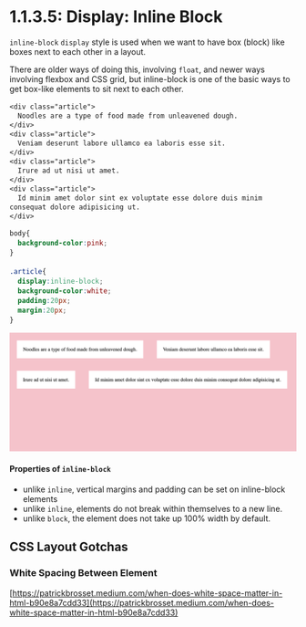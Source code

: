 # 1.1.3.5: Display: Inline Block

`inline-block` `display` style is used when we want to have box \(block\) like boxes next to each other in a layout.

There are older ways of doing this, involving `float`, and newer ways involving flexbox and CSS grid, but inline-block is one of the basic ways to get box-like elements to sit next to each other.

```markup
<div class="article">
  Noodles are a type of food made from unleavened dough.
</div>
<div class="article">
  Veniam deserunt labore ullamco ea laboris esse sit.  
</div>
<div class="article">
  Irure ad ut nisi ut amet. 
</div>
<div class="article">
  Id minim amet dolor sint ex voluptate esse dolore duis minim consequat dolore adipisicing ut.  
</div>
```

```css
body{
  background-color:pink;
}

.article{
  display:inline-block;
  background-color:white;
  padding:20px;
  margin:20px;
}
```

![](../../../.gitbook/assets/inline-block.png)

#### Properties of `inline-block`

* unlike `inline`, vertical margins and padding can be set on inline-block elements
* unlike `inline`, elements do not break within themselves to a new line.
* unlike `block`, the element does not take up 100% width by default.

## CSS Layout Gotchas

### White Spacing Between Element

[https://patrickbrosset.medium.com/when-does-white-space-matter-in-html-b90e8a7cdd33](https://patrickbrosset.medium.com/when-does-white-space-matter-in-html-b90e8a7cdd33)

